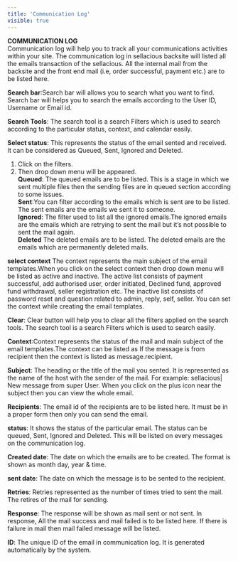 ```yaml
---
title: 'Communication Log'
visible: true
---
```


**COMMUNICATION LOG**
<br>Communication log will help you to track all your communications activities within your site. The communication log in sellacious backsite will listed all the emails transaction of the sellacious. All the internal mail from the backsite and the front end mail (i.e, order successful, payment etc.)  are to be listed here.

**Search bar**:Search bar will allows you to search what you want to find. Search bar will helps you to search the emails according to the User ID, Username or Email id.

**Search Tools**:  The search tool is a search Filters which is used to search according to the particular status, context, and calendar easily.

**Select status**: This represents the status of the email sented and received. It can be considered as Queued, Sent, Ignored and Deleted.
1. Click on the filters.
2. Then drop down menu will be appeared.
<br>**Queued**: The queued emails are to be listed. This is a stage in which we sent multiple files then the sending files are in queued section according to some issues.
<br>**Sent**:You can filter according to the emails which is sent are to be listed. The sent emails are the emails we sent it to someone.
<br>**Ignored**: The filter used to list all the ignored emails.The ignored emails are the emails which are retrying to sent the mail but it’s not possible to sent the mail again.
<br>**Deleted** The deleted emails are to be listed. The deleted emails are the emails which are permanently deleted mails.

**select context**
The context represents the main subject of the email templates.When you click on the select context then drop down menu will be listed as active and inactive. The active list consists of  payment successful, add authorised user, order initiated, Declined fund, approved fund withdrawal, seller registration etc. The inactive list consists of password reset and question related to admin, reply, self, seller. You can set the context while creating the email templates. 

**Clear**:  Clear button will help you to clear all the filters applied on the search tools. The search tool is a search Filters which is used to search easily. 

**Context**:Context represents the status of the mail and main subject of the email templates.The context can be listed as If the message is from recipient then the context is  listed as message.recipient.

**Subject**:  The heading or the title of the mail you sented. It is represented as the name of the host with the sender of the mail. For example: sellacious| New message from super User. When you click on the plus icon near the subject then you can view the whole email.

**Recipients**:  The email id of the recipients are to be listed here. It must be in a proper form then only you can send the email.

**status**: It shows the status of the particular email. The status can be queued, Sent, Ignored and Deleted. This will be listed on every messages on the communication log.

**Created date**: The date on which the emails are to be created. The format is shown as month day, year & time.

**sent date**:  The date on which the message is to be sented to the recipient. 

**Retries**: Retries represented as the number of times tried to sent the mail. The retires of the mail for sending. 

**Response**: The response will be shown as mail sent or not sent. In response, All the mail success and mail failed is to be listed here. If there is failure in mail then mail failed message will be listed. 

**ID**:  The unique ID of the email in communication log. It is generated automatically by the system.
